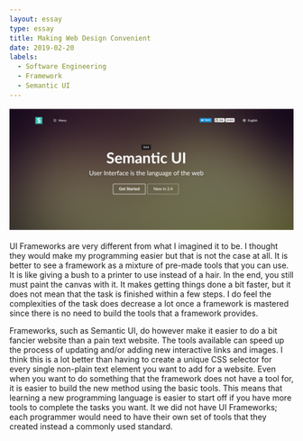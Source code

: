 ```yaml
---
layout: essay
type: essay
title: Making Web Design Convenient
date: 2019-02-20
labels:
  - Software Engineering
  - Framework
  - Semantic UI
---
```


<img class="ui large centered rounded image" src="/images/semantic_ui_main.PNG">

UI Frameworks are very different from what I imagined it to be. I thought they would make my programming easier but that is not the case at all. It is better to see a framework as a mixture of pre-made tools that you can use. It is like giving a bush to a printer to use instead of a hair. In the end, you still must paint the canvas with it. It makes getting things done a bit faster, but it does not mean that the task is finished within a few steps. I do feel the complexities of the task does decrease a lot once a framework is mastered since there is no need to build the tools that a framework provides. 

Frameworks, such as Semantic UI, do however make it easier to do a bit fancier website than a pain text website. The tools available can speed up the process of updating and/or adding new interactive links and images. I think this is a lot better than having to create a unique CSS selector for every single non-plain text element you want to add for a website. Even when you want to do something that the framework does not have a tool for, it is easier to build the new method using the basic tools. This means that learning a new programming language is easier to start off if you have more tools to complete the tasks you want. It we did not have UI Frameworks; each programmer would need to have their own set of tools that they created instead a commonly used standard.

